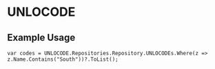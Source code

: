 # UNLOCODE

## Example Usage
```
var codes = UNLOCODE.Repositories.Repository.UNLOCODEs.Where(z => z.Name.Contains("South"))?.ToList();
```
